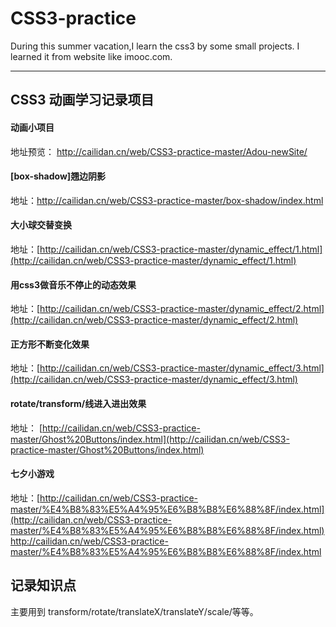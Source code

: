 # CSS3-practice
During this summer vacation,I learn the css3 by some small projects. I learned it from website like imooc.com.


*************
## CSS3 动画学习记录项目

#### 动画小项目
地址预览： http://cailidan.cn/web/CSS3-practice-master/Adou-newSite/

#### [box-shadow]翘边阴影
地址：[http://cailidan.cn/web/CSS3-practice-master/box-shadow/index.html
](http://cailidan.cn/web/CSS3-practice-master/box-shadow/index.html)

#### 大小球交替变换
地址：[http://cailidan.cn/web/CSS3-practice-master/dynamic_effect/1.html](http://cailidan.cn/web/CSS3-practice-master/dynamic_effect/1.html)

#### 用css3做音乐不停止的动态效果
地址：[http://cailidan.cn/web/CSS3-practice-master/dynamic_effect/2.html](http://cailidan.cn/web/CSS3-practice-master/dynamic_effect/2.html)

#### 正方形不断变化效果
地址：[http://cailidan.cn/web/CSS3-practice-master/dynamic_effect/3.html](http://cailidan.cn/web/CSS3-practice-master/dynamic_effect/3.html)

#### rotate/transform/线进入进出效果
地址： [http://cailidan.cn/web/CSS3-practice-master/Ghost%20Buttons/index.html](http://cailidan.cn/web/CSS3-practice-master/Ghost%20Buttons/index.html)

#### 七夕小游戏
地址：[http://cailidan.cn/web/CSS3-practice-master/%E4%B8%83%E5%A4%95%E6%B8%B8%E6%88%8F/index.html](http://cailidan.cn/web/CSS3-practice-master/%E4%B8%83%E5%A4%95%E6%B8%B8%E6%88%8F/index.html)http://cailidan.cn/web/CSS3-practice-master/%E4%B8%83%E5%A4%95%E6%B8%B8%E6%88%8F/index.html


## 记录知识点
主要用到 transform/rotate/translateX/translateY/scale/等等。